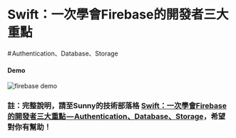 # Swift：一次學會Firebase的開發者三大重點 
# Authentication、Database、Storage

[id2]:https://medium.com/@sunnyleeyun/swift-%E4%B8%80%E6%AC%A1%E5%AD%B8%E6%9C%83firebase%E7%9A%84%E9%96%8B%E7%99%BC%E8%80%85%E4%B8%89%E5%A4%A7%E9%87%8D%E9%BB%9E-authentication-database-storage-d7ec5708f86f


#### Demo ####
![firebase demo](https://user-images.githubusercontent.com/20850892/27823727-b9385a38-60dc-11e7-91e0-d0df7d52707f.gif)


### 註：完整說明，請至Sunny的技術部落格 [Swift：一次學會Firebase的開發者三大重點 — Authentication、Database、Storage][id2]，希望對你有幫助！ ###
